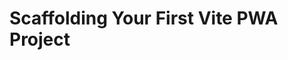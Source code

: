 # Scaffolding Your First Vite PWA Project <Badge class="VPBadgeCustom tip" text="New" />

<ScaffoldingPWAProject />
